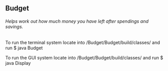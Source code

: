 ## Budget
###### Helps work out how much money you have left after spendings and savings.


To run the terminal system locate into /Budget/Budget/build/classes/ and run $ java Budget

To run the GUI system locate into /Budget/Budget/build/classes/ and run $ java Display


